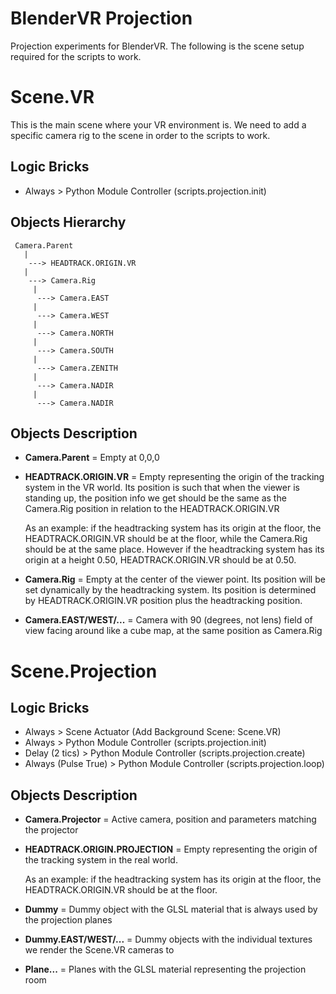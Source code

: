 # BlenderVR Projection

Projection experiments for BlenderVR.
The following is the scene setup required for the scripts to work.

Scene.VR
========

This is the main scene where your VR environment is. We need to add a specific camera rig to the scene in order to the scripts to work.

Logic Bricks
------------

* Always > Python Module Controller (scripts.projection.init)

Objects Hierarchy
-----------------
```
 Camera.Parent
   |
    ---> HEADTRACK.ORIGIN.VR
   |
    ---> Camera.Rig
     |
      ---> Camera.EAST
     |
      ---> Camera.WEST
     |
      ---> Camera.NORTH
     |
      ---> Camera.SOUTH
     |
      ---> Camera.ZENITH
     |
      ---> Camera.NADIR
     |
      ---> Camera.NADIR
```

Objects Description
-------------------

* **Camera.Parent** = Empty at 0,0,0

* **HEADTRACK.ORIGIN.VR** = Empty representing the origin of the tracking system in the VR world. Its position is such that when the viewer is standing up, the position info we get should be the same as the Camera.Rig position in relation to the HEADTRACK.ORIGIN.VR

  As an example: if the headtracking system has its origin at the floor, the HEADTRACK.ORIGIN.VR should be at the floor, while the Camera.Rig should be at the same place.
  However if the headtracking system has its origin at a height 0.50, HEADTRACK.ORIGIN.VR should be at 0.50.

* **Camera.Rig** = Empty at the center of the viewer point. Its position will be set dynamically by the headtracking system. Its position is determined by HEADTRACK.ORIGIN.VR position plus the headtracking position.

* **Camera.EAST/WEST/...** = Camera with 90 (degrees, not lens) field of view facing around like a cube map, at the same position as Camera.Rig


Scene.Projection
================

Logic Bricks
------------

* Always > Scene Actuator (Add Background Scene: Scene.VR)
* Always > Python Module Controller (scripts.projection.init)
* Delay (2 tics) > Python Module Controller (scripts.projection.create)
* Always (Pulse True) > Python Module Controller (scripts.projection.loop)

Objects Description
-------------------

* **Camera.Projector** = Active camera, position and parameters matching the projector

* **HEADTRACK.ORIGIN.PROJECTION** = Empty representing the origin of the tracking system in the real world.

  As an example: if the headtracking system has its origin at the floor, the HEADTRACK.ORIGIN.VR should be at the floor.

* **Dummy** = Dummy object with the GLSL material that is always used by the projection planes

* **Dummy.EAST/WEST/...** = Dummy objects with the individual textures we render the Scene.VR cameras to

* **Plane...** = Planes with the GLSL material representing the projection room
